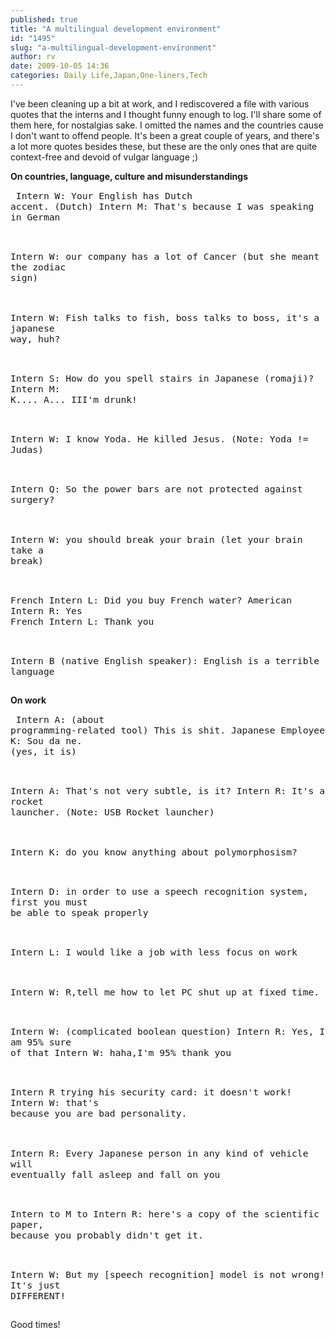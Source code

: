 ```yaml
---
published: true
title: "A multilingual development environment"
id: "1495"
slug: "a-multilingual-development-environment"
author: rv
date: 2009-10-05 14:36
categories: Daily Life,Japan,One-liners,Tech
---
```

I've been cleaning up a bit at work, and I rediscovered a file with various quotes that the interns and I thought funny enough to log. I'll share some of them here, for nostalgias sake. I omitted the names and the countries cause I don't want to offend people. It's been a great couple of years, and there's a lot more quotes besides these, but these are the only ones that are quite context-free and devoid of vulgar language ;)

<b>On countries, language, culture and misunderstandings</b>
<code style="font-size:11pt;"><pre>
Intern W: Your English has Dutch accent.
(Dutch) Intern M: That's because I was speaking in German

Intern W: our company has a lot of Cancer
(but she meant the zodiac sign)

Intern W: Fish talks to fish, boss talks to boss, it's a japanese way, huh?

Intern S: How do you spell stairs in Japanese (romaji)?
Intern M: K.... A... III'm drunk!

Intern W: I know Yoda. He killed Jesus.
(Note: Yoda != Judas)

Intern Q: So the power bars are not protected against surgery?

Intern W: you should break your brain (let your brain take a break)

French Intern L: Did you buy French water?
American Intern R: Yes
French Intern L: Thank you

Intern B (native English speaker): English is a terrible language
</pre></code>

<b>On work</b>
<code style="font-size:11pt;"><pre>
Intern A: (about programming-related tool) This is shit.
Japanese Employee K: Sou da ne. (yes, it is)

Intern A: That's not very subtle, is it?
Intern R: It's a rocket launcher.
(Note: USB Rocket launcher)

Intern K: do you know anything about polymorphosism?

Intern D: in order to use a speech recognition system, first you must be able to speak properly

Intern L: I would like a job with less focus on work

Intern W: R,tell me how to let PC shut up at fixed time.

Intern W: (complicated boolean question)
Intern R: Yes, I am 95% sure of that
Intern W: haha,I'm 95% thank you

Intern R trying his security card: it doesn't work!
Intern W: that's because you are bad personality.

Intern R: Every Japanese person in any kind of vehicle will eventually fall asleep and fall on you

Intern to M to Intern R: here's a copy of the scientific paper, because you probably didn't get it.

Intern W: But my [speech recognition] model is not wrong! It's just DIFFERENT!
</pre></code>

Good times!